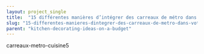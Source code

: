 ```yaml
---
layout: project_single
title:  "15 différentes manières d’intégrer des carreaux de métro dans votre cuisine"
slug: "15-differentes-manieres-dintegrer-des-carreaux-de-metro-dans-votre-cuisine"
parent: "kitchen-decorating-ideas-on-a-budget"
---
```

carreaux-metro-cuisine5